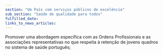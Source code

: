 ```yaml
---
section: "Um País com serviços públicos de excelência"
sub_section: "Saúde de qualidade para todos"
fulfilled_date:
links_to_news_articles:
---
```


Promover uma abordagem específica com as Ordens Profissionais e as associações representativas no que respeita à retenção de jovens quadros no sistema de saúde português;
